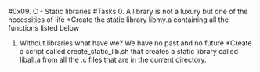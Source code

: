 #0x09. C - Static libraries
#Tasks
0. A library is not a luxury but one of the necessities of life
*Create the static library libmy.a containing all the functions listed below
1. Without libraries what have we? We have no past and no future
*Create a script called create_static_lib.sh that creates a static library called liball.a from all the .c files that are in the current directory.
